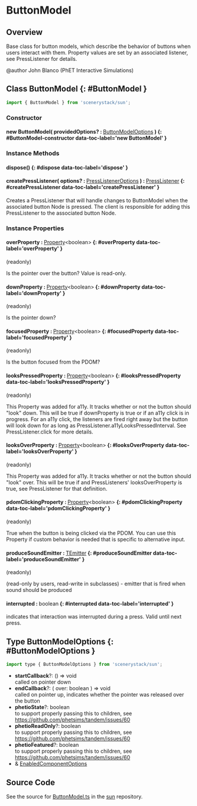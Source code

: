 # ButtonModel

## Overview

Base class for button models, which describe the behavior of buttons when users interact with them.  Property values
are set by an associated listener, see PressListener for details.

@author John Blanco (PhET Interactive Simulations)

## Class ButtonModel {: #ButtonModel }


```js
import { ButtonModel } from 'scenerystack/sun';
```
### Constructor

#### new ButtonModel( providedOptions? : <span style="font-weight: 400;">[ButtonModelOptions](../sun/ButtonModel.md#ButtonModelOptions)</span> ) {: #ButtonModel-constructor data-toc-label='new ButtonModel' }

### Instance Methods

#### dispose() {: #dispose data-toc-label='dispose' }

#### createPressListener( options? : <span style="font-weight: 400;">[PressListenerOptions](../scenery/PressListener.md#PressListenerOptions)</span> ) : <span style="font-weight: 400;">[PressListener](../scenery/PressListener.md)</span> {: #createPressListener data-toc-label='createPressListener' }

Creates a PressListener that will handle changes to ButtonModel when the associated button Node is pressed.
The client is responsible for adding this PressListener to the associated button Node.

### Instance Properties

#### overProperty : <span style="font-weight: 400;">[Property](../axon/Property.md)&lt;<span style="color: hsla(calc(var(--md-hue) + 180deg),80%,40%,1);">boolean</span>&gt;</span> {: #overProperty data-toc-label='overProperty' }

(readonly)

Is the pointer over the button? Value is read-only.

#### downProperty : <span style="font-weight: 400;">[Property](../axon/Property.md)&lt;<span style="color: hsla(calc(var(--md-hue) + 180deg),80%,40%,1);">boolean</span>&gt;</span> {: #downProperty data-toc-label='downProperty' }

(readonly)

Is the pointer down?

#### focusedProperty : <span style="font-weight: 400;">[Property](../axon/Property.md)&lt;<span style="color: hsla(calc(var(--md-hue) + 180deg),80%,40%,1);">boolean</span>&gt;</span> {: #focusedProperty data-toc-label='focusedProperty' }

(readonly)

Is the button focused from the PDOM?

#### looksPressedProperty : <span style="font-weight: 400;">[Property](../axon/Property.md)&lt;<span style="color: hsla(calc(var(--md-hue) + 180deg),80%,40%,1);">boolean</span>&gt;</span> {: #looksPressedProperty data-toc-label='looksPressedProperty' }

(readonly)

This Property was added for a11y. It tracks whether or not the button should "look" down. This
will be true if downProperty is true or if an a11y click is in progress. For an a11y click, the listeners
are fired right away but the button will look down for as long as PressListener.a11yLooksPressedInterval.
See PressListener.click for more details.

#### looksOverProperty : <span style="font-weight: 400;">[Property](../axon/Property.md)&lt;<span style="color: hsla(calc(var(--md-hue) + 180deg),80%,40%,1);">boolean</span>&gt;</span> {: #looksOverProperty data-toc-label='looksOverProperty' }

(readonly)

This Property was added for a11y. It tracks whether or not the button should "look" over. This
will be true if and PressListeners' looksOverProperty is true, see PressListener for that definition.

#### pdomClickingProperty : <span style="font-weight: 400;">[Property](../axon/Property.md)&lt;<span style="color: hsla(calc(var(--md-hue) + 180deg),80%,40%,1);">boolean</span>&gt;</span> {: #pdomClickingProperty data-toc-label='pdomClickingProperty' }

(readonly)

True when the button is being clicked via the PDOM. You can use this Property if
custom behavior is needed that is specific to alternative input.

#### produceSoundEmitter : <span style="font-weight: 400;">[TEmitter](../axon/TEmitter.md)</span> {: #produceSoundEmitter data-toc-label='produceSoundEmitter' }

(readonly)

(read-only by users, read-write in subclasses) - emitter that is fired when sound should be produced

#### interrupted : <span style="font-weight: 400;"><span style="color: hsla(calc(var(--md-hue) + 180deg),80%,40%,1);">boolean</span></span> {: #interrupted data-toc-label='interrupted' }

indicates that interaction was interrupted during a press. Valid until next press.



## Type ButtonModelOptions {: #ButtonModelOptions }


```js
import type { ButtonModelOptions } from 'scenerystack/sun';
```


- **startCallback**?: () =&gt; <span style="color: hsla(calc(var(--md-hue) + 180deg),80%,40%,1);">void</span>
<br>  called on pointer down
- **endCallback**?: ( over: <span style="color: hsla(calc(var(--md-hue) + 180deg),80%,40%,1);">boolean</span> ) =&gt; <span style="color: hsla(calc(var(--md-hue) + 180deg),80%,40%,1);">void</span>
<br>  called on pointer up, indicates whether the pointer was released over the button
- **phetioState**?: <span style="color: hsla(calc(var(--md-hue) + 180deg),80%,40%,1);">boolean</span>
<br>  to support properly passing this to children, see https://github.com/phetsims/tandem/issues/60
- **phetioReadOnly**?: <span style="color: hsla(calc(var(--md-hue) + 180deg),80%,40%,1);">boolean</span>
<br>  to support properly passing this to children, see https://github.com/phetsims/tandem/issues/60
- **phetioFeatured**?: <span style="color: hsla(calc(var(--md-hue) + 180deg),80%,40%,1);">boolean</span>
<br>  to support properly passing this to children, see https://github.com/phetsims/tandem/issues/60
- &amp; [EnabledComponentOptions](../axon/EnabledComponent.md#EnabledComponentOptions)




## Source Code

See the source for [ButtonModel.ts](https://github.com/phetsims/sun/blob/main/js/buttons/ButtonModel.ts) in the [sun](https://github.com/phetsims/sun) repository.
